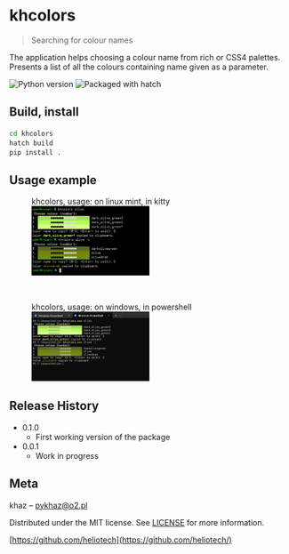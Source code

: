# khcolors
> Searching for colour names

<!-- [![NPM Version][npm-image]][npm-url]
[![Build Status][travis-image]][travis-url]
[![Downloads Stats][npm-downloads]][npm-url] -->

<!-- One to two paragraph statement about your product and what it does. -->
The application helps choosing a colour name from rich or CSS4 palettes. Presents a list of all the colours containing name given as a parameter.

![Python version](https://img.shields.io/badge/Python-3.10-blue)
![Packaged with hatch](https://img.shields.io/badge/Packaged%20with-hatch-60c7a8)

<!--
## Installation

OS X & Linux:

```sh
npm install my-crazy-module --save
```

Windows:

```sh
edit autoexec.bat
```
-->

## Build, install

```sh
cd khcolors
hatch build
pip install .
```

## Usage example

<figure>
    <figcaption>khcolors, usage: on linux mint, in kitty</figcaption>
    <img src="assets/khcolors_kitty.png" style="width: 50%;" title="usage: kitty linux" alt="image - usage: kitty linux" />
</figure>

<br/>


<figure>
    <figcaption>khcolors, usage: on windows, in powershell</figcaption>
    <img src="assets/khcolors_powershell.png" style="width: 50%;" title="usage: powershell windows" alt="image - usage: powershell windows" />
</figure>

<!--
## Development setup

Describe how to install all development dependencies and how to run an automated test-suite of some kind. Potentially do this for multiple platforms.

```sh
make install
npm test
```
-->

## Release History

* 0.1.0
    * First working version of the package
* 0.0.1
    * Work in progress

## Meta

<!--
khaz – [@YourTwitter](https://twitter.com/dbader_org) – YourEmail@example.com
-->
khaz –  pykhaz@o2.pl

Distributed under the MIT license. See [LICENSE](LICENSE.txt) for more information.

[https://github.com/heliotech](https://github.com/heliotech/)


<!-- Markdown link & img dfn's -->
<!--
[npm-image]: https://img.shields.io/npm/v/datadog-metrics.svg?style=flat-square
[npm-url]: https://npmjs.org/package/datadog-metrics
[npm-downloads]: https://img.shields.io/npm/dm/datadog-metrics.svg?style=flat-square
[travis-image]: https://img.shields.io/travis/dbader/node-datadog-metrics/master.svg?style=flat-square
[travis-url]: https://travis-ci.org/dbader/node-datadog-metrics
[wiki]: https://github.com/yourname/yourproject/wiki
-->
